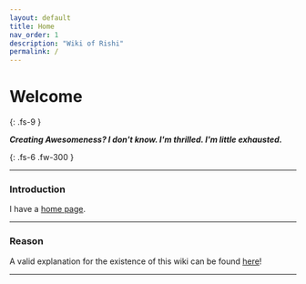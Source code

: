 ```yaml
---
layout: default
title: Home
nav_order: 1
description: "Wiki of Rishi"
permalink: /
---
```


# Welcome
{: .fs-9 }

__*Creating Awesomeness? I don't know. I'm thrilled. I'm little exhausted.*__

{: .fs-6 .fw-300 }

---

### Introduction

I have a [home page](https://rishi.ml).

---

### Reason

A valid explanation for the existence of this wiki can be found [here](https://rishi.ml/2020/wiki/)!

---

